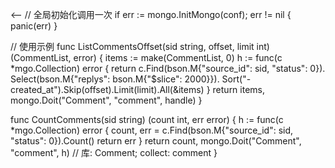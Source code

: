 <--
// 全局初始化调用一次
if err := mongo.InitMongo(conf); err != nil {
    panic(err)
}

// 使用示例
func ListCommentsOffset(sid string, offset, limit int) (CommentList, error) {
    items := make(CommentList, 0)
    h := func(c *mgo.Collection) error {
        return c.Find(bson.M{"source_id": sid, "status": 0}).
            Select(bson.M{"replys": bson.M{"$slice": 2000}}).
            Sort("-created_at").Skip(offset).Limit(limit).All(&items)
    }
    return items, mongo.Doit("Comment", "comment", handle)
}

func CountComments(sid string) (count int, err error) {
    h := func(c *mgo.Collection) error {
        count, err = c.Find(bson.M{"source_id": sid, "status": 0}).Count()
        return err
    }
    return count, mongo.Doit("Comment", "comment", h) // 库: Comment; collect: comment
}
